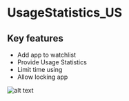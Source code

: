 # UsageStatistics_US
## Key features
- Add app to watchlist
- Provide Usage Statistics
- Limit time using
- Allow locking app

![alt text](https://github.com/trungnghi4/UsageStatistics_US/blob/master/poster/Poster.jpg)

